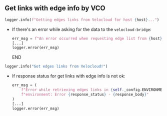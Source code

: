 ## Get links with edge info by VCO

```python
logger.info(f"Getting edges links from Velocloud for host {host}...")
```

* If there's an error while asking for the data to the `velocloud-bridge`:
  ```python
  err_msg = f"An error occurred when requesting edge list from {host} -> {e}" 
  [...]
  logger.error(err_msg)
  ```
  END

```python
logger.info("Got edges links from Velocloud!")
```

* If response status for get links with edge info is not ok:
  ```python
  err_msg = (
      f"Error while retrieving edges links in {self._config.ENVIRONMENT_NAME.upper()} "
      f"environment: Error {response_status} - {response_body}"
  )
  [...]
  logger.error(err_msg)
  ```

